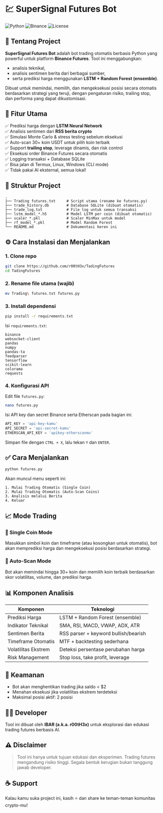
# 💹 SuperSignal Futures Bot

![Python](https://img.shields.io/badge/Python-3.9+-blue?style=flat&logo=python)
![Binance](https://img.shields.io/badge/Binance-Futures-yellow?style=flat&logo=binance)
![License](https://img.shields.io/badge/License-MIT-green)

## 🚀 Tentang Project

**SuperSignal Futures Bot** adalah bot trading otomatis berbasis Python yang powerful untuk platform **Binance Futures**. Tool ini menggabungkan:
- analisis teknikal,
- analisis sentimen berita dari berbagai sumber,
- serta prediksi harga menggunakan **LSTM + Random Forest (ensemble)**.

Dibuat untuk memindai, memilih, dan mengeksekusi posisi secara otomatis berdasarkan strategi yang teruji, dengan pengaturan risiko, trailing stop, dan performa yang dapat dikustomisasi.

## 🧠 Fitur Utama

✅ Prediksi harga dengan **LSTM Neural Network**  
✅ Analisis sentimen dari **RSS berita crypto**  
✅ Simulasi Monte Carlo & stress testing sebelum eksekusi  
✅ Auto-scan 30+ koin USDT untuk pilih koin terbaik  
✅ Support **trailing stop**, leverage dinamis, dan risk control  
✅ Eksekusi order Binance Futures secara otomatis  
✅ Logging transaksi + Database SQLite  
✅ Bisa jalan di Termux, Linux, Windows (CLI mode)  
✅ Tidak pakai AI eksternal, semua lokal!

## 📂 Struktur Project

```
.
├── Trading futures.txt     # Script utama (rename ke futures.py)
├── trade_history.db        # Database SQLite (dibuat otomatis)
├── trade_log.txt           # File log untuk semua transaksi
├── lstm_model_*.h5         # Model LSTM per coin (dibuat otomatis)
├── scaler_*.pkl            # Scaler MinMax untuk model
├── rf_model_*.pkl          # Model Random Forest
└── README.md               # Dokumentasi keren ini
```

## ⚙️ Cara Instalasi dan Menjalankan

### 1. Clone repo

```bash
git clone https://github.com/r00tH3x/TadingFutures
cd TadingFutures
```

### 2. Rename file utama (wajib)

```bash
mv Trading\ futures.txt futures.py
```

### 3. Install dependensi

```bash
pip install -r requirements.txt
```

Isi `requirements.txt`:
```
binance
websocket-client
pandas
numpy
pandas-ta
feedparser
tensorflow
scikit-learn
colorama
requests
```

### 4. Konfigurasi API

Edit file `futures.py`:

```bash
nano futures.py
```

Isi API key dan secret Binance serta Etherscan pada bagian ini:
```python
API_KEY = 'api-key-kamu'
API_SECRET = 'api-secret-kamu'
ETHERSCAN_API_KEY = 'apikey-etherscanmu'
```

Simpan file dengan `CTRL + X`, lalu tekan `Y` dan `ENTER`.

## ✅ Cara Menjalankan

```bash
python futures.py
```

Akan muncul menu seperti ini:

```
1. Mulai Trading Otomatis (Single Coin)
2. Mulai Trading Otomatis (Auto-Scan Coins)
3. Analisis melalui Berita
4. Keluar
```

## 📈 Mode Trading

### 🔹 Single Coin Mode
Masukkan simbol koin dan timeframe (atau kosongkan untuk otomatis), bot akan memprediksi harga dan mengeksekusi posisi berdasarkan strategi.

### 🔸 Auto-Scan Mode
Bot akan memindai hingga 30+ koin dan memilih koin terbaik berdasarkan skor volatilitas, volume, dan prediksi harga.

## 📊 Komponen Analisis

| Komponen           | Teknologi                          |
|--------------------|-------------------------------------|
| Prediksi Harga     | LSTM + Random Forest (ensemble)     |
| Indikator Teknikal | SMA, RSI, MACD, VWAP, ADX, ATR      |
| Sentimen Berita    | RSS parser + keyword bullish/bearish|
| Timeframe Otomatis | MTF + backtesting sederhana         |
| Volatilitas Ekstrem| Deteksi persentase perubahan harga |
| Risk Management    | Stop loss, take profit, leverage    |

## 🔐 Keamanan

- Bot akan menghentikan trading jika saldo < $2
- Menahan eksekusi jika volatilitas ekstrem terdeteksi
- Maksimal posisi aktif: 2 posisi

## 🧑‍💻 Developer

Tool ini dibuat oleh **IBAR (a.k.a. r00tH3x)** untuk eksplorasi dan edukasi trading futures berbasis AI.

## ⚠️ Disclaimer

> Tool ini hanya untuk tujuan edukasi dan eksperimen. Trading futures mengandung risiko tinggi. Segala bentuk kerugian bukan tanggung jawab developer.

## ☕ Support

Kalau kamu suka project ini, kasih ⭐ dan share ke teman-teman komunitas crypto-mu!
